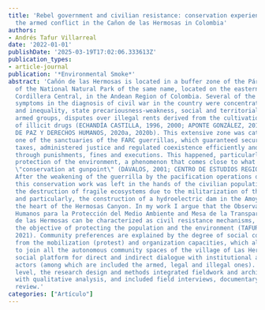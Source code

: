 ```yaml
---
title: 'Rebel government and civilian resistance: conservation experiences during
  the armed conflict in the Cañon de las Hermosas in Colombia'
authors:
- Andrés Tafur Villarreal
date: '2022-01-01'
publishDate: '2025-03-19T17:02:06.333613Z'
publication_types:
- article-journal
publication: '*Environmental Smoke*'
abstract: 'Cañón de las Hermosas is located in a buffer zone of the Páramos Complex
  of the National Natural Park of the same name, located on the eastern flank of the
  Cordillera Central, in the Andean Region of Colombia. Several of the most recurrent
  symptoms in the diagnosis of civil war in the country were concentrated there: poverty
  and inequality, state precariousness-weakness, social and territorial control by
  armed groups, disputes over illegal rents derived from the cultivation and trafficking
  of illicit drugs (ECHANDÍA CASTILLA, 1996, 2000; APONTE GONZÁLEZ, 2019; OBSERVATORIO
  DE PAZ Y DERECHOS HUMANOS, 2020a, 2020b). This extensive zone was catalogued as
  one of the sanctuaries of the FARC guerrillas, which guaranteed security, collected
  taxes, administered justice and regulated coexistence efficiently and effectively
  through punishments, fines and executions. This happened, particularly with the
  protection of the environment, a phenomenon that comes close to what DÁVALOS calls
  \"conservation at gunpoint\" (DÁVALOS, 2001; CENTRO DE ESTUDIOS REGIONALES, 2020b).
  After the weakening of the guerrilla by the pacification operations during the 2000s,
  this conservation work was left in the hands of the civilian population, who denounced
  the destruction of fragile ecosystems due to the militarization of the territory,
  and particularly, the construction of a hydroelectric dam in the Amoyá river, in
  the heart of the Hermosas Canyon. In my work I argue that the Observatorio de Derechos
  Humanos para la Protección del Medio Ambiente and Mesa de la Transparencia del Cañón
  de las Hermosas can be characterized as civil resistance mechanisms, conceived with
  the objective of protecting the population and the environment (TAFUR VILLAREAL,
  2021). Community preferences are explained by the degree of social cooperation expressed
  from the mobilization (protest) and organization capacities, which allowed them
  to join all the autonomous community spaces of the village of Las Hermosas in a
  social platform for direct and indirect dialogue with institutional and political
  actors (among which are included the armed, legal and illegal ones). At the methodological
  level, the research design and methods integrated fieldwork and archival review
  with qualitative analysis, and included field interviews, documentary and archival
  review.'
categories: ["Artículo"]
---
```

